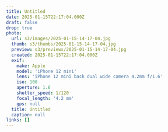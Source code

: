 ```yaml
---
title: Untitled
date: 2025-01-15T22:17:04.000Z
draft: false
drop: true
photo:
  url: s3/images/2025-01-15-14-17-04.jpg
  thumb: s3/thumbs/2025-01-15-14-17-04.jpg
  preview: s3/previews/2025-01-15-14-17-04.jpg
  created: 2025-01-15T22:17:04.000Z
  exif:
    make: Apple
    model: 'iPhone 12 mini'
    lens: 'iPhone 12 mini back dual wide camera 4.2mm f/1.6'
    iso: 100
    aperture: 1.6
    shutter_speed: 1/120
    focal_length: '4.2 mm'
    gps: null
  title: Untitled
  caption: null
links: []
---
```

